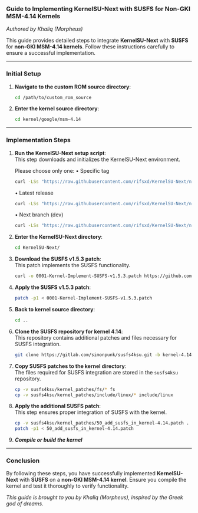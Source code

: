 ### Guide to Implementing KernelSU-Next with SUSFS for Non-GKI MSM-4.14 Kernels  
*Authored by Khaliq (Morpheus)*  

This guide provides detailed steps to integrate **KernelSU-Next** with **SUSFS** for **non-GKI MSM-4.14 kernels**. Follow these instructions carefully to ensure a successful implementation.

---

### Initial Setup
1. **Navigate to the custom ROM source directory**:  
   ```bash
   cd /path/to/custom_rom_source
   ```

2. **Enter the kernel source directory**:  
   ```bash
   cd kernel/google/msm-4.14
   ```

---

### Implementation Steps
1. **Run the KernelSU-Next setup script**:  
   This step downloads and initializes the KernelSU-Next environment.
   
   Please choose only one:
   • Specific tag
   ```bash
   curl -LSs "https://raw.githubusercontent.com/rifsxd/KernelSU-Next/next/kernel/setup.sh" | bash -s v1.0.3
   ```
   • Latest release
   ```bash
   curl -LSs "https://raw.githubusercontent.com/rifsxd/KernelSU-Next/next/kernel/setup.sh" | bash -
   ```
   • Next branch (dev)
   ```bash
   curl -LSs "https://raw.githubusercontent.com/rifsxd/KernelSU-Next/next/kernel/setup.sh" | bash -s next
   ```

3. **Enter the KernelSU-Next directory**:  
   ```bash
   cd KernelSU-Next/
   ```

4. **Download the SUSFS v1.5.3 patch**:  
   This patch implements the SUSFS functionality.  
   ```bash
   curl -o 0001-Kernel-Implement-SUSFS-v1.5.3.patch https://github.com/sidex15/KernelSU-Next/commit/1e750de25930e875612bbec0410de0088474c00b.patch
   ```

5. **Apply the SUSFS v1.5.3 patch**:  
   ```bash
   patch -p1 < 0001-Kernel-Implement-SUSFS-v1.5.3.patch
   ```
6. **Back to kernel source directory**:
   ```bash
   cd ..
   ```

7. **Clone the SUSFS repository for kernel 4.14**:  
   This repository contains additional patches and files necessary for SUSFS integration.  
   ```bash
   git clone https://gitlab.com/simonpunk/susfs4ksu.git -b kernel-4.14
   ```

8. **Copy SUSFS patches to the kernel directory**:  
   The files required for SUSFS integration are stored in the `susfs4ksu` repository.  
   ```bash
   cp -v susfs4ksu/kernel_patches/fs/* fs
   cp -v susfs4ksu/kernel_patches/include/linux/* include/linux
   ```

9. **Apply the additional SUSFS patch**:  
   This step ensures proper integration of SUSFS with the kernel.  
   ```bash
   cp -v susfs4ksu/kernel_patches/50_add_susfs_in_kernel-4.14.patch .
   patch -p1 < 50_add_susfs_in_kernel-4.14.patch
   ```

10. ***Compile or build the kernel***

---

### Conclusion  
By following these steps, you have successfully implemented **KernelSU-Next** with **SUSFS** on a **non-GKI MSM-4.14 kernel**. Ensure you compile the kernel and test it thoroughly to verify functionality.  

*This guide is brought to you by Khaliq (Morpheus), inspired by the Greek god of dreams.*
